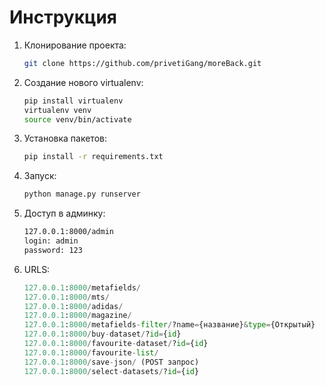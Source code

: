 # Инструкция #

1. Клонирование проекта:
	
	```bash
	git clone https://github.com/privetiGang/moreBack.git
	```

2. Создание нового virtualenv:

	```bash
	pip install virtualenv
	virtualenv venv
	source venv/bin/activate
	```
	
3. Установка пакетов:

	```bash
	pip install -r requirements.txt
	```

4. Запуск:

	```bash
	python manage.py runserver
	```
	
5. Доступ в админку:

	```bash
	127.0.0.1:8000/admin
	login: admin
	password: 123	
	```

6. URLS:

	```python
	127.0.0.1:8000/metafields/
	127.0.0.1:8000/mts/
	127.0.0.1:8000/adidas/
	127.0.0.1:8000/magazine/
	127.0.0.1:8000/metafields-filter/?name={название}&type={Открытый}
	127.0.0.1:8000/buy-dataset/?id={id}
	127.0.0.1:8000/favourite-dataset/?id={id}
	127.0.0.1:8000/favourite-list/
	127.0.0.1:8000/save-json/ (POST запрос)
	127.0.0.1:8000/select-datasets/?id={id}
	```
